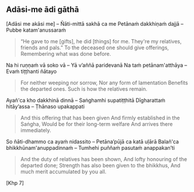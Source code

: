 ## Adāsi-me ādi gāthā<a id="adasi-me-adi-gatha"></a>

[Adāsi me akāsi me] – Ñāti-mittā sakhā ca me
Petānaṁ dakkhiṇaṁ dajjā – Pubbe katam'anussaraṁ

<div class="english">

> “He gave to me [gifts], he did [things] for me.
> They're my relatives, friends and pals.”
> To the deceased one should give offerings,
> Remembering what was done before.

</div>

Na hi ruṇṇaṁ vā soko vā – Yā v’aññā paridevanā
Na taṁ petānam'atthāya – Evaṁ tiṭṭhanti ñātayo

<div class="english">

> For neither weeping nor sorrow,
> Nor any form of lamentation
> Benefits the departed ones.
> Such is how the relatives remain.

</div>

Ayañ'ca kho dakkhinā dinnā – Saṅghamhi supatiṭṭhitā
Dīgharattaṁ hitāy’assa – Ṭhānaso upakappati

<div class="english">

> And this offering that has been given
> And firmly established in the Saṅgha,
> Would be for their long-term welfare
> And arrives there immediately.

</div>

So ñāti-dhammo ca ayaṁ nidassito – Petāna’pūjā ca katā uḷārā
Balañ'ca bhikkhūnam'anuppadinnaṁ – Tumhehi puññaṁ pasutaṁ anappakan’ti

<div class="english">

> And the duty of relatives has been shown,
> And lofty honouring of the departed done;
> Strength has also been given to the bhikkhus,
> And much merit accumulated by you all.

</div>

[Khp 7]
